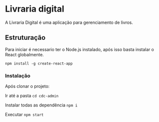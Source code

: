 # Livraria digital
 A Livraria Digital é uma aplicação para gerenciamento de livros.

## Estruturação
Para iniciar é necessario ter o Node.js instalado, após isso basta instalar o React globalmente.

```npm install -g create-react-app```

### Instalação
Após clonar o projeto:

Ir até a pasta
`cd cdc-admin`

Instalar todas as dependência 
`npm i`

Executar
`npm start`




 
 

